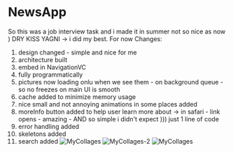 # NewsApp
So this was a job interview task and i made it in summer not so nice as now ) 
DRY KISS YAGNI -> i did my best. For now 
Changes:
1) design changed - simple and nice for me 
2) architecture built
3) embed in NavigationVC
4) fully programmatically
5) pictures now loading onlu when we see them - on background queue - so no freezes on main UI is smooth 
6) cache added to minimize memory usage
7) nice small and not annoying animations in some places added
8) moreInfo button added to help user learn more about -> in safari - link opens - amazing - AND so simple i didn't expect ))) just 1 line of code 
9) error handling added 
10) skeletons added
11) search added 
![MyCollages](https://user-images.githubusercontent.com/88098218/159139244-01bad8e7-6494-4b4e-811c-296859452010.jpg)
![MyCollages-2](https://user-images.githubusercontent.com/88098218/149635151-61e5e02e-79e4-4de8-823b-6b9db275ef6e.jpg)
![MyCollages](https://user-images.githubusercontent.com/88098218/149635153-78d646ce-eb79-4594-bc92-d7a5dedc1964.jpg)
